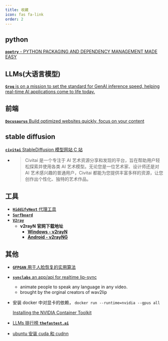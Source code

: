 ```yaml
---
title: 收藏
icon: fas fa-link
order: 2
---
```


## python

[**`poetry`** - PYTHON PACKAGING AND DEPENDENCY MANAGEMENT MADE EASY](https://python-poetry.org/)

## LLMs(大语言模型)

[**`Groq`** is on a mission to set the standard for GenAI inference speed, helping real-time AI applications come to life today.](https://groq.com/)

## 前端

[**`Docusaurus`** Build optimized websites quickly, focus on your content](https://docusaurus.io/)

## stable diffusion

[**`civitai`** StableDiffusion 模型网站 C 站](https://civitai.com/)

- > Civitai 是一个专注于 AI 艺术资源分享和发现的平台，旨在帮助用户轻松探索并使用各类 AI 艺术模型。无论您是一位艺术家、设计师还是对 AI 艺术感兴趣的普通用户，Civitai 都能为您提供丰富多样的资源，让您创作出个性化、独特的艺术作品。

## 工具

- [**`HiddifyNext`** 代理工具](https://github.com/hiddify/hiddify-next)
- [**`Surfboard`**](https://manual.getsurfboard.com/)
- [**`V2ray`**](https://v2rayn.org/)
  - **v2rayN 官网下载地址**
    - [**Windows - v2rayN**](https://github.com/2dust/v2rayN/releases)
    - [**Android - v2rayNG**](https://github.com/2dust/v2rayNG/releases)

## 其他

- [**`GFPGAN`** 用于人脸恢复的实用算法](https://github.com/TencentARC/GFPGAN)
- [**`synclabs`** an app/api for realtime lip-sync](https://synclabs.so/)

  - animate people to speak any language in any video.
  - brought by the orginal creators of wav2lip

- 安装 docker 中对显卡的依赖， `docker run --runtime=nvidia --gpus all`

  [Installing the NVIDIA Container Toolkit](https://docs.nvidia.com/datacenter/cloud-native/container-toolkit/latest/install-guide.html)

- [LLMs 排行榜 **`thefastest.ai`**](https://thefastest.ai/)
- [ubuntu 安装 cuda 和 cudnn](https://blog.csdn.net/m0_46825740/article/details/121418113)
